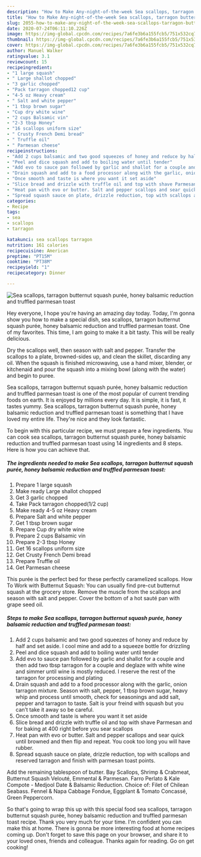 ```yaml
---
description: "How to Make Any-night-of-the-week Sea scallops, tarragon butternut squash purée, honey balsamic reduction and truffled parmesan toast"
title: "How to Make Any-night-of-the-week Sea scallops, tarragon butternut squash purée, honey balsamic reduction and truffled parmesan toast"
slug: 2055-how-to-make-any-night-of-the-week-sea-scallops-tarragon-butternut-squash-puree-honey-balsamic-reduction-and-truffled-parmesan-toast
date: 2020-07-24T06:11:10.226Z
image: https://img-global.cpcdn.com/recipes/7a6fe3b6a155fcb5/751x532cq70/sea-scallops-tarragon-butternut-squash-puree-honey-balsamic-reduction-and-truffled-parmesan-toast-recipe-main-photo.jpg
thumbnail: https://img-global.cpcdn.com/recipes/7a6fe3b6a155fcb5/751x532cq70/sea-scallops-tarragon-butternut-squash-puree-honey-balsamic-reduction-and-truffled-parmesan-toast-recipe-main-photo.jpg
cover: https://img-global.cpcdn.com/recipes/7a6fe3b6a155fcb5/751x532cq70/sea-scallops-tarragon-butternut-squash-puree-honey-balsamic-reduction-and-truffled-parmesan-toast-recipe-main-photo.jpg
author: Manuel Walker
ratingvalue: 3.1
reviewcount: 15
recipeingredient:
- "1 large squash"
- " Large shallot chopped"
- "3 garlic chopped"
- "Pack tarragon chopped12 cup"
- "4-5 oz Heavy cream"
- " Salt and white pepper"
- "1 tbsp brown sugar"
- "Cup dry white wine"
- "2 cups Balsamic vin"
- "2-3 tbsp Honey"
- "16 scallops uniform size"
- " Crusty French Demi bread"
- " Truffle oil"
- " Parmesan cheese"
recipeinstructions:
- "Add 2 cups balsamic and two good squeezes of honey and reduce by half and set aside. I cool mine and add to a squeeze bottle for drizzling"
- "Peel and dice squash and add to boiling water until tender"
- "Add evo to sauce pan followed by garlic and shallot for a couple and then add two tbsp tarragon for a couple and deglaze with white wine and simmer until wine is mostly reduced. I reserve the rest of the tarragon for processing and plating"
- "Drain squash and add to a food processor along with the garlic, onion tarragon mixture. Season with salt, pepper, 1 tbsp brown sugar, heavy whip and process until smooth, check for seasonings and add salt, pepper and tarragon to taste. Salt is your freind with squash but you can’t take it away so be careful."
- "Once smooth and taste is where you want it set aside"
- "Slice bread and drizzle with truffle oil and top with shave Parmesan and for baking at 400 right before you sear scallops"
- "Heat pan with evo or butter. Salt and pepper scallops and sear quick until browned and then flip and repeat. You cook too long you will have rubber."
- "Spread squash sauce on plate, drizzle reduction, top with scallops and reserved tarragon and finish with parmesan toast points."
categories:
- Recipe
tags:
- sea
- scallops
- tarragon

katakunci: sea scallops tarragon 
nutrition: 161 calories
recipecuisine: American
preptime: "PT15M"
cooktime: "PT38M"
recipeyield: "1"
recipecategory: Dinner

---
```



![Sea scallops, tarragon butternut squash purée, honey balsamic reduction and truffled parmesan toast](https://img-global.cpcdn.com/recipes/7a6fe3b6a155fcb5/751x532cq70/sea-scallops-tarragon-butternut-squash-puree-honey-balsamic-reduction-and-truffled-parmesan-toast-recipe-main-photo.jpg)

Hey everyone, I hope you're having an amazing day today. Today, I'm gonna show you how to make a special dish, sea scallops, tarragon butternut squash purée, honey balsamic reduction and truffled parmesan toast. One of my favorites. This time, I am going to make it a bit tasty. This will be really delicious.

Dry the scallops well, then season with salt and pepper. Transfer the scallops to a plate, browned-sides up, and clean the skillet, discarding any oil. When the squash is finished microwaving, use a hand mixer, blender, or kitchenaid and pour the squash into a mixing bowl (along with the water) and begin to puree.

Sea scallops, tarragon butternut squash purée, honey balsamic reduction and truffled parmesan toast is one of the most popular of current trending foods on earth. It is enjoyed by millions every day. It is simple, it is fast, it tastes yummy. Sea scallops, tarragon butternut squash purée, honey balsamic reduction and truffled parmesan toast is something that I have loved my entire life. They're nice and they look fantastic.


To begin with this particular recipe, we must prepare a few ingredients. You can cook sea scallops, tarragon butternut squash purée, honey balsamic reduction and truffled parmesan toast using 14 ingredients and 8 steps. Here is how you can achieve that.

<!--inarticleads1-->

##### The ingredients needed to make Sea scallops, tarragon butternut squash purée, honey balsamic reduction and truffled parmesan toast:

1. Prepare 1 large squash
1. Make ready  Large shallot chopped
1. Get 3 garlic chopped
1. Take Pack tarragon chopped(1/2 cup)
1. Make ready 4-5 oz Heavy cream
1. Prepare  Salt and white pepper
1. Get 1 tbsp brown sugar
1. Prepare Cup dry white wine
1. Prepare 2 cups Balsamic vin
1. Prepare 2-3 tbsp Honey
1. Get 16 scallops uniform size
1. Get  Crusty French Demi bread
1. Prepare  Truffle oil
1. Get  Parmesan cheese


This purée is the perfect bed for these perfectly caramelized scallops. How To Work with Butternut Squash: You can usually find pre-cut butternut squash at the grocery store. Remove the muscle from the scallops and season with salt and pepper. Cover the bottom of a hot sauté pan with grape seed oil. 

<!--inarticleads2-->

##### Steps to make Sea scallops, tarragon butternut squash purée, honey balsamic reduction and truffled parmesan toast:

1. Add 2 cups balsamic and two good squeezes of honey and reduce by half and set aside. I cool mine and add to a squeeze bottle for drizzling
1. Peel and dice squash and add to boiling water until tender
1. Add evo to sauce pan followed by garlic and shallot for a couple and then add two tbsp tarragon for a couple and deglaze with white wine and simmer until wine is mostly reduced. I reserve the rest of the tarragon for processing and plating
1. Drain squash and add to a food processor along with the garlic, onion tarragon mixture. Season with salt, pepper, 1 tbsp brown sugar, heavy whip and process until smooth, check for seasonings and add salt, pepper and tarragon to taste. Salt is your freind with squash but you can’t take it away so be careful.
1. Once smooth and taste is where you want it set aside
1. Slice bread and drizzle with truffle oil and top with shave Parmesan and for baking at 400 right before you sear scallops
1. Heat pan with evo or butter. Salt and pepper scallops and sear quick until browned and then flip and repeat. You cook too long you will have rubber.
1. Spread squash sauce on plate, drizzle reduction, top with scallops and reserved tarragon and finish with parmesan toast points.


Add the remaining tablespoon of butter. Bay Scallops, Shrimp &amp; Crabmeat, Butternut Squash Velouté, Emmental &amp; Parmesan. Farro Perlato &amp; Kale Compote - Medjool Date &amp; Balsamic Reduction. Choice of: Filet of Chilean Seabass. Fennel &amp; Napa Cabbage Fondue, Eggplant &amp; Tomato Concassé, Green Peppercorn. 

So that's going to wrap this up with this special food sea scallops, tarragon butternut squash purée, honey balsamic reduction and truffled parmesan toast recipe. Thank you very much for your time. I'm confident you can make this at home. There is gonna be more interesting food at home recipes coming up. Don't forget to save this page on your browser, and share it to your loved ones, friends and colleague. Thanks again for reading. Go on get cooking!
